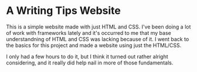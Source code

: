 # A Writing Tips Website
This is a simple website made with just HTML and CSS. I've been doing a lot of work with frameworks lately and it's occurred to me that my base understandning of HTML and CSS was lacking because of it. I went back to the basics for this project and made a website using just the HTML/CSS.

I only had a few hours to do it, but I think it turned out rather alright considering, and it really did help nail in more of those fundamentals.
